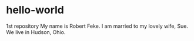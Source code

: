 # hello-world
1st repository
My name is Robert Feke.  I am married to my lovely wife, Sue.  We live in Hudson, Ohio.
